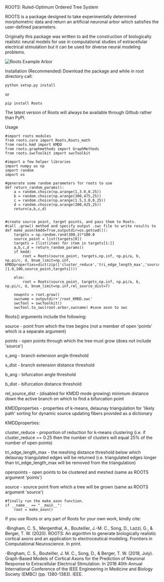 ROOTS: Ruled-Optimum Ordered Tree System

ROOTS is a package designed to take experimentally determined morphometric data and return an artificial neuronal arbor which satisfies the user-defined parameters.

Originally this package was written to aid the construction of biologically realistic neural models for use in computational studies of extracellular electrical stimulation but it can be used for diverse neural modeling problems.

![Roots Example Arbor](https://github.com/bingsome/Roots/blob/master/docs/gif.gif)

Installation
(Recommended) Download the package and while in root directory call: 
```
python setup.py install
```
or 

```
pip install Roots
```
The latest version of Roots will always be available through Github rather than PyPI.

Usage

```
#import roots modules
from roots.core import Roots,Roots_math
from roots.kmd import KMDD
from roots.graphmethods import GraphMethods
from roots.swcToolkit import swcToolkit

#import a few helper libraries
import numpy as np
import random
import os

#generate some random parameters for roots to use
def return_random_params():
	a = random.choice(np.arange(1,3.0,0.25))
	b = random.choice(np.arange(300,475,25))
	c = random.choice(np.arange(1.5,3.0,0.25))
	d = random.choice(np.arange(300,425,25))
	return(a,b,c,d)


#create source point, target points, and pass them to Roots.
#call .grow() method and specify output .swc file to write results to
def make_axon(kmdd=True,outputdir=os.getcwd()):
	targets = np.random.rand(300,3)*100.0
	source_point = list(targets[0])
	targets = [list(item) for item in targets[1:]]
	a,b,c,d = return_random_params()
	if kmdd:
		root = Roots(source_point, targets,np.inf, np.pi/a, b, np.pi/c, d, bnum_limit=np.inf, KMDDproperties=dict(zip(['cluster_reduce','tri_edge_length_max','source','open_points'],[1.0,100,source_point,targets])))
	
	else:
		root = Roots(source_point, targets,np.inf, np.pi/a, b, np.pi/c, d, bnum_limit=np.inf,rel_source_dist=7)
	
	newpnts = root.grow()
	swcname = outputdir+'/root_KMDD.swc'
	swcTool = swcToolkit()
	swcTool.to_swc(root.arbor,swcname) #save axon to swc

```

Roots() arguments include the following:

source - point from which the tree begins (not a member of open 'points' which is a separate argument)

points - open points through which the tree must grow (does not include 'source')

s_ang - branch extension angle threshold

s_dist - branch extension distance threshold

b_ang - bifurcation angle threshold

b_dist - bifurcation distance threshold

rel_source_dist - (disabled for KMDD mode growing) minimum distance down the active branch on which to find a bifurcation point

KMDDproperties - properties of k-means, delaunay triangulation for 'likely path' sorting for dynamic source updating fibers provided as a dictionary

KMDDproperties:
	
cluster_reduce - proportion of reduction for k-means clustering (i.e. if cluster_reduce == 0.25 then the number of clusters will equal 25% of the number of open points)
			
tri_edge_length_max - the meshing distance threshold below which delaunay triangulated edges will be returned (i.e. triangulated edges longer than tri_edge_length_max will be removed from the triangulation)
			
openpoints - open points to be clustered and meshed (same as ROOTS argument 'points')
			
source - source point from which a tree will be grown (same as ROOTS argument 'source')


```
#finally run the make_axon function.
if __name__ == "__main__":
	root = make_axon()
```

If you use Roots or any part of Roots for your own work, kindly cite:

-Bingham, C. S., Mergenthal, A., Bouteiller, J.-M. C., Song, D., Lazzi, G., & Berger, T. W. (2020). ROOTS: An algorithm to generate biologically realistic cortical axons and an application to electroceutical modeling. Frontiers in Computational Neuroscience. In print.

-Bingham, C. S., Bouteiller, J. M. C., Song, D., & Berger, T. W. (2018, July). Graph-Based Models of Cortical Axons for the Prediction of Neuronal Response to Extracellular Electrical Stimulation. In 2018 40th Annual International Conference of the IEEE Engineering in Medicine and Biology Society (EMBC) (pp. 1380-1383). IEEE.
